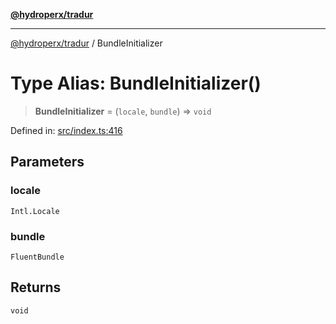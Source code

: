 [**@hydroperx/tradur**](../README.md)

***

[@hydroperx/tradur](../globals.md) / BundleInitializer

# Type Alias: BundleInitializer()

> **BundleInitializer** = (`locale`, `bundle`) => `void`

Defined in: [src/index.ts:416](https://github.com/hydroperx/tradur.js/blob/f347be9143f2fbd50c3b535bcb3390077b13f2ec/src/index.ts#L416)

## Parameters

### locale

`Intl.Locale`

### bundle

`FluentBundle`

## Returns

`void`
